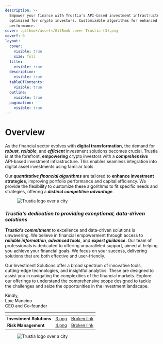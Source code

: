 ```yaml
---
description: >-
  Empower your finance with Trustia's API-based investment infrastructure,
  optimized for crypto investors. Customizable algorithms for enhanced
  performance.
cover: .gitbook/assets/GitBook cover Trustia (3).png
coverY: 0
layout:
  cover:
    visible: true
    size: full
  title:
    visible: true
  description:
    visible: true
  tableOfContents:
    visible: true
  outline:
    visible: true
  pagination:
    visible: true
---
```


# Overview

As the financial sector evolves with **digital transformation**, the demand for _**robust**_, _**reliable**_, and _**efficient**_ investment solutions becomes crucial. Trustia is at the forefront, **empowering** crypto investors with a _**comprehensive**_ API-based investment infrastructure. This enables seamless integration into digital asset investments using familiar tools.

Our _**quantitative financial algorithms**_ are tailored to **enhance investment strategies**, improving portfolio performance and capital efficiency. We provide the flexibility to customize these algorithms to fit specific needs and strategies, offering a _**distinct competitive advantage**_.

<figure><img src=".gitbook/assets/Capture d’écran 2023-12-19 à 18.44.28.png" alt="Trustia logo over a city"><figcaption></figcaption></figure>

### _**Trustia's dedication to providing exceptional, data-driven solutions**_

_**Trustia's commitment**_ to excellence and data-driven solutions is unwavering. We believe in financial empowerment through access to _**reliable information**_, _**advanced tools**_, and _**expert guidance**_. Our team of professionals is dedicated to offering unparalleled support, aimed at helping you achieve your financial goals. We focus on your success, delivering solutions that are both effective and user-friendly.

Our Investment Solutions offer a broad spectrum of innovative tools, cutting-edge technologies, and insightful analytics. These are designed to assist you in navigating the complexities of the financial markets. Explore our offerings to understand the comprehensive scope designed to tackle the challenges and seize the opportunities in the investment landscape.

Kindly,\
Loïc Mancino\
CEO and Co-founder

<table data-card-size="large" data-view="cards"><thead><tr><th></th><th data-hidden data-card-cover data-type="files"></th><th data-hidden data-card-target data-type="content-ref"></th></tr></thead><tbody><tr><td><strong>Investment Solutions</strong></td><td><a href=".gitbook/assets/3.png">3.png</a></td><td><a href="broken-reference">Broken link</a></td></tr><tr><td><strong>Risk Management</strong></td><td><a href=".gitbook/assets/4.png">4.png</a></td><td><a href="broken-reference">Broken link</a></td></tr></tbody></table>

<figure><img src=".gitbook/assets/Capture d’écran 2023-12-19 à 18.42.18.png" alt="Trustia logo over a city"><figcaption></figcaption></figure>
